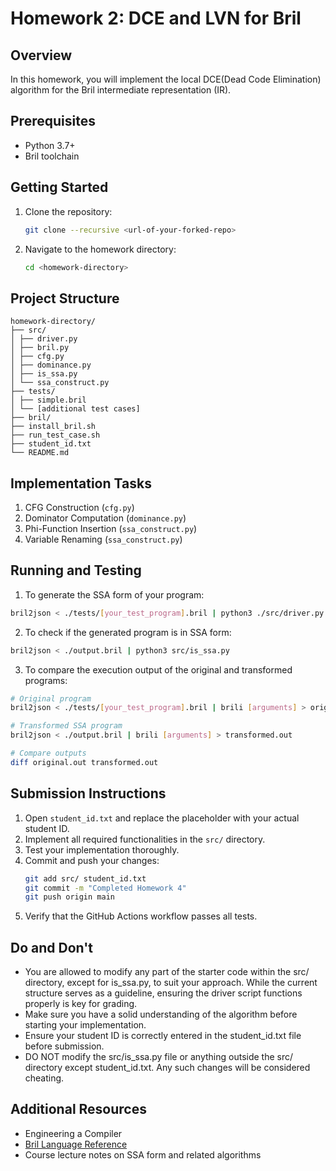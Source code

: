 # Homework 2: DCE and LVN for Bril

## Overview

In this homework, you will implement the local DCE(Dead Code Elimination) algorithm for the Bril intermediate representation (IR). 

## Prerequisites

- Python 3.7+
- Bril toolchain

## Getting Started

1. Clone the repository:
   ```bash
   git clone --recursive <url-of-your-forked-repo>
   ```

2. Navigate to the homework directory:
   ```bash
   cd <homework-directory>
   ```

## Project Structure
```
homework-directory/
├── src/
│ ├── driver.py
│ ├── bril.py
│ ├── cfg.py
│ ├── dominance.py
│ ├── is_ssa.py
│ └── ssa_construct.py
├── tests/
│ ├── simple.bril
│ └── [additional test cases]
├── bril/
├── install_bril.sh
├── run_test_case.sh
├── student_id.txt
└── README.md
```


## Implementation Tasks

1. CFG Construction (`cfg.py`)
2. Dominator Computation (`dominance.py`)
3. Phi-Function Insertion (`ssa_construct.py`)
4. Variable Renaming (`ssa_construct.py`)

## Running and Testing

1. To generate the SSA form of your program:
```bash
bril2json < ./tests/[your_test_program].bril | python3 ./src/driver.py | bril2txt > output.bril
```
2. To check if the generated program is in SSA form:
```bash
bril2json < ./output.bril | python3 src/is_ssa.py
```
3. To compare the execution output of the original and transformed programs:
```bash
# Original program
bril2json < ./tests/[your_test_program].bril | brili [arguments] > original.out

# Transformed SSA program
bril2json < ./output.bril | brili [arguments] > transformed.out

# Compare outputs
diff original.out transformed.out
```


## Submission Instructions

1. Open `student_id.txt` and replace the placeholder with your actual student ID.
2. Implement all required functionalities in the `src/` directory.
3. Test your implementation thoroughly.
4. Commit and push your changes:
   ```bash
   git add src/ student_id.txt
   git commit -m "Completed Homework 4"
   git push origin main
   ```
5. Verify that the GitHub Actions workflow passes all tests.

## Do and Don't

- You are allowed to modify any part of the starter code within the src/ directory, except for is_ssa.py, to suit your approach. While the current structure serves as a guideline, ensuring the driver script functions properly is key for grading.
- Make sure you have a solid understanding of the algorithm before starting your implementation.
- Ensure your student ID is correctly entered in the student_id.txt file before submission.
- DO NOT modify the src/is_ssa.py file or anything outside the src/ directory except student_id.txt. Any such changes will be considered cheating.

## Additional Resources

- Engineering a Compiler
- [Bril Language Reference](https://capra.cs.cornell.edu/bril/lang/index.html)
- Course lecture notes on SSA form and related algorithms
